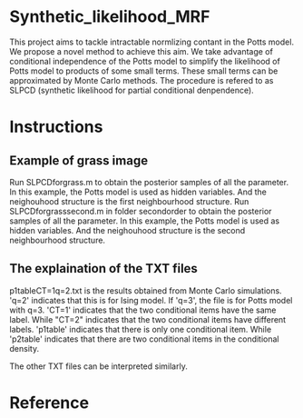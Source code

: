 # Synthetic_likelihood_MRF
This project aims to tackle intractable normlizing contant in the Potts model. We propose a novel method to achieve this aim. 
We take advantage of conditional independence of the Potts model to simplify the likelihood of Potts model to products of some small terms. These small terms can be approximated by Monte Carlo methods. The procedure is refered to as SLPCD (synthetic likelihood for partial conditional denpendence).

# Instructions


## Example of grass image
Run SLPCDforgrass.m to obtain the posterior samples of all the parameter.
In this example, the Potts model is used as hidden variables. And the neighouhood structure is the first neighbourhood structure.
Run SLPCDforgrasssecond.m in folder secondorder to obtain the posterior samples of all the parameter.
In this example, the Potts model is used as hidden variables. And the neighouhood structure is the second neighbourhood structure.

## The explaination of the TXT files
p1tableCT=1q=2.txt is the results obtained from Monte Carlo simulations. 'q=2' indicates that this is for Ising model. If 'q=3', the file is for Potts model with q=3. 'CT=1' indicates that the two conditional items have the same label. While "CT=2" indicates that the two conditional items have different labels. 'p1table' indicates that there is only one conditional item. While 'p2table' indicates that there are two conditional items in the conditional density.

The other TXT files can be interpreted similarly.

# Reference

